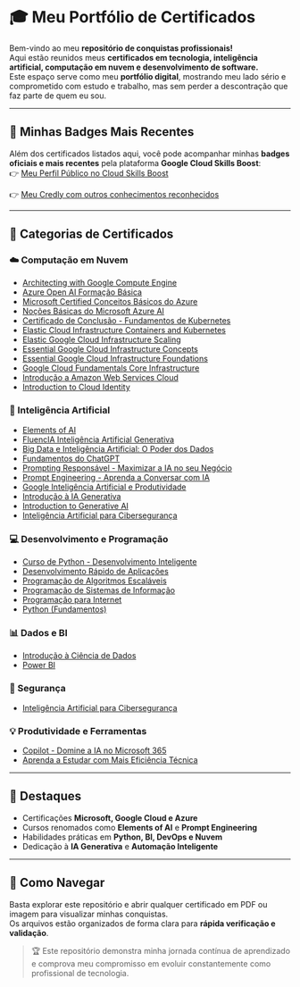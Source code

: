 # 🎓 Meu Portfólio de Certificados

Bem-vindo ao meu **repositório de conquistas profissionais!**  
Aqui estão reunidos meus **certificados em tecnologia, inteligência artificial, computação em nuvem e desenvolvimento de software.**  
Este espaço serve como meu **portfólio digital**, mostrando meu lado sério e comprometido com estudo e trabalho, mas sem perder a descontração que faz parte de quem eu sou.

---

## 🏅 Minhas Badges Mais Recentes

Além dos certificados listados aqui, você pode acompanhar minhas **badges oficiais e mais recentes** pela plataforma **Google Cloud Skills Boost**:  
👉 [Meu Perfil Público no Cloud Skills Boost](https://partner.cloudskillsboost.google/public_profiles/19443476-a9c9-43e3-9da5-47fea2a64447)

👉 [Meu Credly com outros conhecimentos reconhecidos](https://www.credly.com/users/daniel-pedroso)

---

## 📂 Categorias de Certificados

### ☁️ Computação em Nuvem
- [Architecting with Google Compute Engine](Architecting%20with%20Google%20Compute%20Engine)
- [Azure Open AI Formação Básica](Azure%20Open%20AI%20Formacao%20Basica.pdf)
- [Microsoft Certified Conceitos Básicos do Azure](Microsoft%20Certified%20Conceitos%20B%C3%A1sicos%20do%20Azure)
- [Noções Básicas do Microsoft Azure AI](Nocoes%20Basicas%20do%20Microsoft%20Azure%20AI%20Introducao.pdf)
- [Certificado de Conclusão - Fundamentos de Kubernetes](CertificadoDeConclusao_Fundamentos%20de%20Kubernetes.pdf)
- [Elastic Cloud Infrastructure Containers and Kubernetes](Elastic%20Cloud%20Infrastructure%20Containers%20and%20Kubernetes.pdf)
- [Elastic Google Cloud Infrastructure Scaling](Elastic%20Google%20Cloud%20Infrastructure%20Scaling.pdf)
- [Essential Google Cloud Infrastructure Concepts](Essential%20Google%20Cloud%20Infrastructure%20Concepts.pdf)
- [Essential Google Cloud Infrastructure Foundations](Essential%20Google%20Cloud%20Infrastructure%20Foundations.pdf)
- [Google Cloud Fundamentals Core Infrastructure](Google%20Cloud%20Fundamentals%20Core%20Infrastructure.pdf)
- [Introdução a Amazon Web Services Cloud](Introducao%20a%20Amazon%20Web%20Services%20Cloud.pdf)
- [Introduction to Cloud Identity](Introduction%20to%20Cloud%20Identity.pdf)

### 🤖 Inteligência Artificial
- [Elements of AI](Elements%20of%20AI.pdf)
- [FluencIA Inteligência Artificial Generativa](FluencIA%20Inteligencia%20Artificial%20Generativa.pdf)
- [Big Data e Inteligência Artificial: O Poder dos Dados](Big%20Data%20e%20Inteligencia%20Artificial%20O%20Poder%20dos%20Dados.pdf)
- [Fundamentos do ChatGPT](Fundamentos%20do%20ChatGPT.pdf)
- [Prompting Responsável - Maximizar a IA no seu Negócio](Prompting%20Respons%C3%A1vel%20Maximizar%20a%20IA%20no%20seu%20Neg%C3%B3cio.pdf)
- [Prompt Engineering - Aprenda a Conversar com IA](Prompt%20Engineering%20Aprenda%20a%20Conversar%20com%20IA.pdf)
- [Google Inteligência Artificial e Produtividade](Google%20Intelig%C3%AAncia%20Artificial%20e%20Produtividade.pdf)
- [Introdução à IA Generativa](Introdu%C3%A7%C3%A3o%20%C3%A0%20IA%20generativa.pdf)
- [Introduction to Generative AI](Introduction%20to%20Generative%20AI.png)
- [Inteligência Artificial para Cibersegurança](Inteligencia%20Artificial%20para%20Ciberseguran%C3%A7a.pdf)

### 💻 Desenvolvimento e Programação
- [Curso de Python - Desenvolvimento Inteligente](Cursor%20com%20Python%20desenvolvimento%20inteligente.pdf)
- [Desenvolvimento Rápido de Aplicações](DESENVOLVIMENTO%20R%C3%81PIDO%20DE%20APLICA%C3%87%C3%95ES.pdf)
- [Programação de Algoritmos Escaláveis](PROGRAMA%C3%87%C3%83O%20DE%20ALGORITMOS%20ESCAL%C3%81VEIS.pdf)
- [Programação de Sistemas de Informação](PROGRAMA%C3%87%C3%83O%20DE%20SISTEMAS%20DE%20INFORMA%C3%87%C3%83O.pdf)
- [Programação para Internet](PROGRAMA%C3%87%C3%83O%20PARA%20INTERNET.pdf)
- [Python (Fundamentos)](Python.pdf)

### 📊 Dados e BI
- [Introdução à Ciência de Dados](Introdu%C3%A7%C3%A3o%20%C3%A0%20Ci%C3%AAncia%20de%20Dados.pdf)
- [Power BI](Power%20BI.pdf)

### 🔐 Segurança
- [Inteligência Artificial para Cibersegurança](Inteligencia%20Artificial%20para%20Ciberseguran%C3%A7a.pdf)

### 💡 Produtividade e Ferramentas
- [Copilot - Domine a IA no Microsoft 365](Copilot%20Domine%20a%20IA%20no%20Microsoft%20365.pdf)
- [Aprenda a Estudar com Mais Eficiência Técnica](Aprenda%20a%20Estudar%20com%20Mais%20Efici%C3%AAncia%20T%C3%A9cnica.pdf)

---

## 🌟 Destaques

- Certificações **Microsoft, Google Cloud e Azure**  
- Cursos renomados como **Elements of AI** e **Prompt Engineering**  
- Habilidades práticas em **Python, BI, DevOps e Nuvem**  
- Dedicação à **IA Generativa** e **Automação Inteligente**

---

## 📜 Como Navegar

Basta explorar este repositório e abrir qualquer certificado em PDF ou imagem para visualizar minhas conquistas.  
Os arquivos estão organizados de forma clara para **rápida verificação e validação**.

> 🏆 Este repositório demonstra minha jornada contínua de aprendizado e comprova meu compromisso em evoluir constantemente como profissional de tecnologia.
